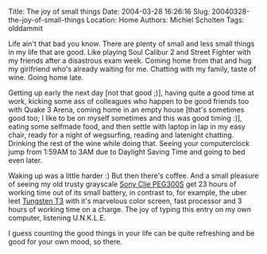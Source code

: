 Title: The joy of small things
Date: 2004-03-28 16:26:16
Slug: 20040328-the-joy-of-small-things
Location: Home
Authors: Michiel Scholten
Tags: olddammit

<p>Life ain't that bad you know. There are plenty of small and less small things in my life that are good. Like playing Soul Calibur 2 and Street Fighter with my friends after a disastrous exam week. Coming home from that and hug my girlfriend who's already waiting for me. Chatting with my family, taste of wine. Going home late.</p>
<p>Getting up early the next day [not that good ;)], having quite a good time at work, kicking some ass of colleagues who happen to be good friends too with Quake 3 Arena, coming home in an empty house [that's sometimes good too; I like to be on myself sometimes and this was good timing :)], eating some selfmade food, and then settle with laptop in lap in my easy chair, ready for a night of wegsurfing, reading and latenight chatting. Drinking the rest of the wine while doing that. Seeing your computerclock jump from 1:59AM to 3AM due to Daylight Saving Time and going to bed even later.</p>
<p>Waking up was a little harder :) But then there's coffee. And a small pleasure of seeing my old trusty grayscale <a href="/images/screenies/various/p3282363_small.jpg">Sony Clie PEG300S</a> get 23 hours of working time out of its small battery, in contrast to, for example, the uber leet <a href="http://www.palmone.com/us/products/handhelds/tungsten-t3/">Tungsten T3</a> with it's marvelous color screen, fast processor and 3 hours of working time on a charge. The joy of typing this entry on my own computer, listening U.N.K.L.E.</p>
<p>I guess counting the good things in your life can be quite refreshing and be good for your own mood, so there.</p>